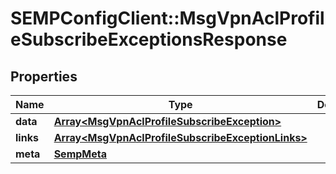 # SEMPConfigClient::MsgVpnAclProfileSubscribeExceptionsResponse

## Properties
Name | Type | Description | Notes
------------ | ------------- | ------------- | -------------
**data** | [**Array&lt;MsgVpnAclProfileSubscribeException&gt;**](MsgVpnAclProfileSubscribeException.md) |  | [optional] 
**links** | [**Array&lt;MsgVpnAclProfileSubscribeExceptionLinks&gt;**](MsgVpnAclProfileSubscribeExceptionLinks.md) |  | [optional] 
**meta** | [**SempMeta**](SempMeta.md) |  | 


